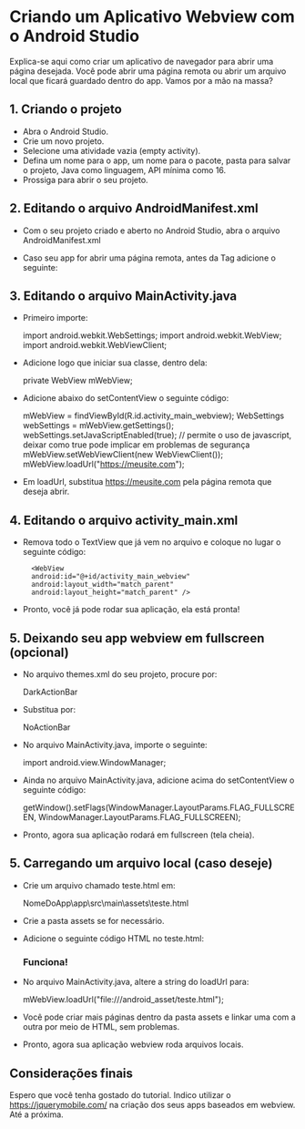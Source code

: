 # Criando um Aplicativo Webview com o Android Studio

Explica-se aqui como criar um aplicativo de navegador para abrir uma página desejada. Você pode abrir uma página remota ou abrir um arquivo local que ficará guardado dentro do app. Vamos por a mão na massa?

## 1. Criando o projeto

- Abra o Android Studio.
- Crie um novo projeto.
- Selecione uma atividade vazia (empty activity).
- Defina um nome para o app, um nome para o pacote, pasta para salvar o projeto, Java como linguagem, API mínima como 16.
- Prossiga para abrir o seu projeto.

## 2. Editando o arquivo AndroidManifest.xml

- Com o seu projeto criado e aberto no Android Studio, abra o arquivo AndroidManifest.xml
- Caso seu app for abrir uma página remota, antes da Tag <application> adicione o seguinte:

    <uses-permission android:name="android.permission.INTERNET"/>
    <uses-permission android:name="android.permission.ACCESS_NETWORK_STATE"/>

## 3. Editando o arquivo MainActivity.java

- Primeiro importe:

    import android.webkit.WebSettings;
    import android.webkit.WebView;
    import android.webkit.WebViewClient;

- Adicione logo que iniciar sua classe, dentro dela:

    private WebView mWebView;

- Adicione abaixo do setContentView o seguinte código:

    mWebView = findViewById(R.id.activity_main_webview);
    WebSettings webSettings = mWebView.getSettings();
    webSettings.setJavaScriptEnabled(true); // permite o uso de javascript, deixar como true pode implicar em problemas de segurança
    mWebView.setWebViewClient(new WebViewClient());
    mWebView.loadUrl("https://meusite.com");

- Em loadUrl, substitua https://meusite.com pela página remota que deseja abrir.

## 4. Editando o arquivo activity_main.xml

- Remova todo o TextView que já vem no arquivo e coloque no lugar o seguinte código:

        <WebView
        android:id="@+id/activity_main_webview"
        android:layout_width="match_parent"
        android:layout_height="match_parent" />

- Pronto, você já pode rodar sua aplicação, ela está pronta!

## 5. Deixando seu app webview em fullscreen (opcional)

- No arquivo themes.xml do seu projeto, procure por:

    DarkActionBar

- Substitua por:

    NoActionBar

- No arquivo MainActivity.java, importe o seguinte:

    import android.view.WindowManager;

- Ainda no arquivo MainActivity.java, adicione acima do setContentView o seguinte código:

    getWindow().setFlags(WindowManager.LayoutParams.FLAG_FULLSCREEN, WindowManager.LayoutParams.FLAG_FULLSCREEN);

- Pronto, agora sua aplicação rodará em fullscreen (tela cheia).

## 5. Carregando um arquivo local (caso deseje)

- Crie um arquivo chamado teste.html em:

    NomeDoApp\app\src\main\assets\teste.html

- Crie a pasta assets se for necessário.

- Adicione o seguinte código HTML no teste.html:

    <h3>Funciona!</h3>

- No arquivo MainActivity.java, altere a string do loadUrl para:

    mWebView.loadUrl("file:///android_asset/teste.html");

- Você pode criar mais páginas dentro da pasta assets e linkar uma com a outra por meio de HTML, sem problemas.

- Pronto, agora sua aplicação webview roda arquivos locais.

## Considerações finais

Espero que você tenha gostado do tutorial. Indico utilizar o https://jquerymobile.com/ na criação dos seus apps baseados em webview. Até a próxima.